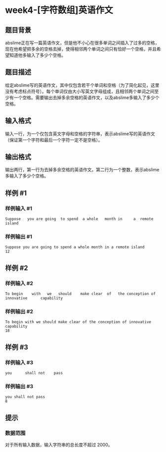 # week4-[字符数组]英语作文

## 题目背景

abslime正在写一篇英语作文，但是他不小心在很多单词之间插入了过多的空格，现在他希望把多余的空格去掉，使得相邻两个单词之间只有恰好一个空格，并且希望知道他多输入了多少个空格。

## 题目描述

给定abslime写的英语作文，其中仅包含若干个单词和空格（为了简化起见，这里没有考虑标点符号）。每个单词仅由大小写英文字母组成，且相邻两个单词之间至少有一个空格。需要输出去掉多余空格的英语作文，以及abslime多输入了多少个空格。

## 输入格式

输入一行，为一个仅包含英文字母和空格的字符串，表示abslime写的英语作文（保证第一个字符和最后一个字符一定不是空格）。

## 输出格式

输出两行，第一行为去掉多余空格的英语作文。第二行为一个整数，表示abslime多输入了多少个空格。

## 样例 #1

### 样例输入 #1

```
Suppose   you are going  to spend  a whole   month in     a  remote  island
```

### 样例输出 #1

```
Suppose you are going to spend a whole month in a remote island
12
```

## 样例 #2

### 样例输入 #2

```
To begin    with   we   should    make clear  of   the conception of innovative      capability
```

### 样例输出 #2

```
To begin with we should make clear of the conception of innovative capability
18
```

## 样例 #3

### 样例输入 #3

```
you      shall not    pass
```

### 样例输出 #3

```
you shall not pass
8
```

## 提示

### 数据范围

对于所有输入数据，输入字符串的总长度不超过 $2000$。
